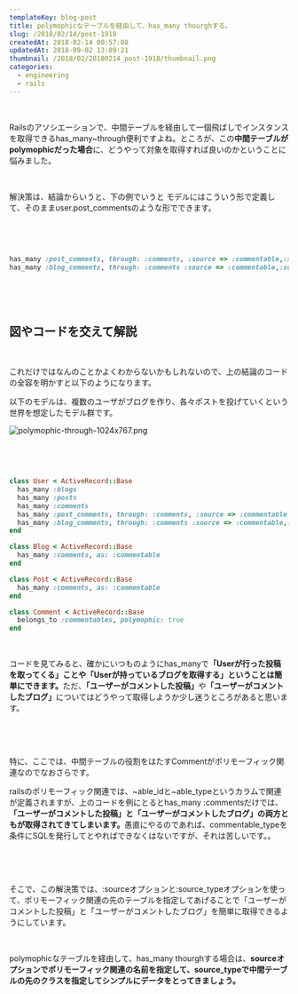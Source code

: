 ```yaml
---
templateKey: blog-post
title: polymophicなテーブルを経由して、has_many thourghする。
slug: /2018/02/14/post-1918
createdAt: 2018-02-14 00:57:08
updatedAt: 2018-09-02 13:09:21
thumbnail: /2018/02/20180214_post-1918/thumbnail.png
categories:
  - engineering
  - rails
---
```


&nbsp;

Railsのアソシエーションで、中間テーブルを経由して一個飛ばしでインスタンスを取得できるhas_many~through便利ですよね。ところが、この<strong>中間テーブルがpolymophicだった場合</strong>に、どうやって対象を取得すれば良いのかということに悩みました。

&nbsp;

解決策は、結論からいうと、下の例でいうと
モデルにはこういう形で定義して、そのままuser.post_commentsのような形でできます。

&nbsp;

&nbsp;
```ruby
has_many :post_comments, through: :comments, :source => :commentable,:source_type => 'Post'
has_many :blog_comments, through: :comments :source => :commentable,:source_type => 'Blog'

```
&nbsp;

<div class="after-intro"></div>

&nbsp;
<h2>図やコードを交えて解説</h2>
&nbsp;

これだけではなんのことかよくわからないかもしれないので、上の結論のコードの全容を明かすと以下のようになります。

以下のモデルは、複数のユーザがブログを作り、各々ポストを投げていくという世界を想定したモデル群です。

<img class="post-image" src="https://statics.ver-1-0.net/uploads/2018/02/20180214_post-1918/polymophic-through-1024x767.png" alt="polymophic-through-1024x767.png"/>

&nbsp;

&nbsp;
```ruby
class User < ActiveRecord::Base
  has_many :blogs
  has_many :posts
  has_many :comments
  has_many :post_comments, through: :comments, :source => :commentable,:source_type => 'Post'
  has_many :blog_comments, through: :comments :source => :commentable,:source_type => 'Blog'
end

class Blog < ActiveRecord::Base
  has_many :comments, as: :commentable
end

class Post < ActiveRecord::Base
  has_many :comments, as: :commentable
end

class Comment < ActiveRecord::Base
  belongs_to :commentables, polymophic: true
end

```
&nbsp;

コードを見てみると、確かにいつものようにhas_manyで<strong>「Userが行った投稿を取ってくる」ことや「Userが持っているブログを取得する」ということは簡単にできます。</strong>ただ、<strong>「ユーザーがコメントした投稿」</strong>や<strong>「ユーザーがコメントしたブログ」</strong>についてはどうやって取得しようか少し迷うところがあると思います。

&nbsp;

&nbsp;

特に、ここでは、中間テーブルの役割をはたすCommentがポリモーフィック関連なのでなおさらです。

railsのポリモーフィック関連では、~able_idと~able_typeというカラムで関連が定義されますが、上のコードを例にとるとhas_many :commentsだけでは、<strong>「ユーザーがコメントした投稿」と「ユーザーがコメントしたブログ」の両方ともが取得されてきてしまいます。</strong>愚直にやるのであれば、commentable_typeを条件にSQLを発行してとやればできなくはないですが、それは苦しいです。。

&nbsp;

&nbsp;

そこで、この解決策では、:sourceオプションと:source_typeオプションを使って、ポリモーフィック関連の先のテーブルを指定してあげることで「ユーザーがコメントした投稿」と「ユーザーがコメントしたブログ」を簡単に取得できるようにしています。

&nbsp;

polymophicなテーブルを経由して、has_many thourghする場合は、<strong>sourceオプションでポリモーフィック関連の名前を指定して、source_typeで中間テーブルの先のクラスを指定してシンプルにデータをとってきましょう。</strong>

&nbsp;

&nbsp;

<div class="after-article"></div>
